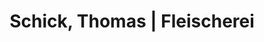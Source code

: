 ---
title: "Schick, Thomas | Fleischerei"
url: /pirna/schick-thomas-fleischerei/
shop: Metzgerei
---